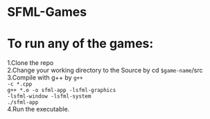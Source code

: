 # SFML-Games

# To run any of the games:

1.Clone the repo <br />
2.Change your working directory to the Source by cd `$game-name`/src <br />
3.Compile with g++ by <code>g++ -c *.cpp </code><br />
<code>g++ *.o -o sfml-app -lsfml-graphics -lsfml-window -lsfml-system </code><br />
<code>./sfml-app </code><br />
4.Run the executable. <br />
